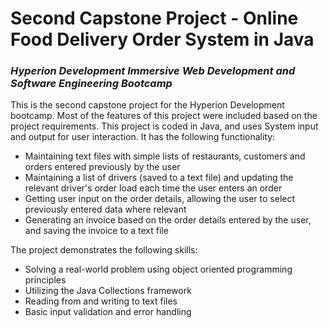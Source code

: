 # Second Capstone Project - Online Food Delivery Order System in Java
### *Hyperion Development Immersive Web Development and Software Engineering Bootcamp*
This is the second capstone project for the Hyperion Development bootcamp. Most of the features of this project were included based on the project requirements.
This project is coded in Java, and uses System input and output for user interaction. It has the following functionality:
* Maintaining text files with simple lists of restaurants, customers and orders entered previously by the user
* Maintaining a list of drivers (saved to a text file) and updating the relevant driver's order load each time the user enters an order
* Getting user input on the order details, allowing the user to select previously entered data where relevant
* Generating an invoice based on the order details entered by the user, and saving the invoice to a text file
  
The project demonstrates the following skills:
* Solving a real-world problem using object oriented programming principles
* Utilizing the Java Collections framework
* Reading from and writing to text files
* Basic input validation and error handling
